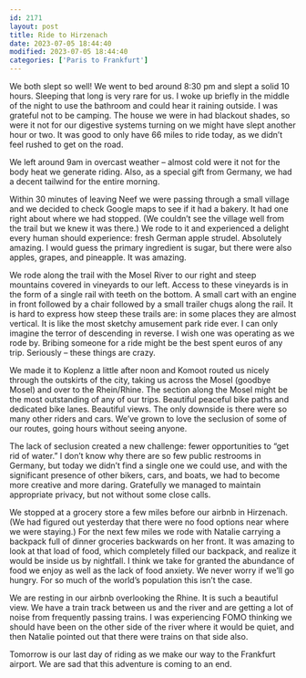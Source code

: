 ```yaml
---
id: 2171
layout: post
title: Ride to Hirzenach
date: 2023-07-05 18:44:40
modified: 2023-07-05 18:44:40
categories: ['Paris to Frankfurt']
---
```



We both slept so well! We went to bed around 8:30 pm and slept a solid 10 hours. Sleeping that long is very rare for us. I woke up briefly in the middle of the night to use the bathroom and could hear it raining outside. I was grateful not to be camping. The house we were in had blackout shades, so were it not for our digestive systems turning on we might have slept another hour or two. It was good to only have 66 miles to ride today, as we didn’t feel rushed to get on the road.




We left around 9am in overcast weather – almost cold were it not for the body heat we generate riding. Also, as a special gift from Germany, we had a decent tailwind for the entire morning.




Within 30 minutes of leaving Neef we were passing through a small village and we decided to check Google maps to see if it had a bakery. It had one right about where we had stopped. (We couldn’t see the village well from the trail but we knew it was there.) We rode to it and experienced a delight every human should experience: fresh German apple strudel. Absolutely amazing. I would guess the primary ingredient is sugar, but there were also apples, grapes, and pineapple. It was amazing.




We rode along the trail with the Mosel River to our right and steep mountains covered in vineyards to our left. Access to these vineyards is in the form of a single rail with teeth on the bottom. A small cart with an engine in front followed by a chair followed by a small trailer chugs along the rail. It is hard to express how steep these trails are: in some places they are almost vertical. It is like the most sketchy amusement park ride ever. I can only imagine the terror of descending in reverse. I wish one was operating as we rode by. Bribing someone for a ride might be the best spent euros of any trip. Seriously – these things are crazy.




We made it to Koplenz a little after noon and Komoot routed us nicely through the outskirts of the city, taking us across the Mosel (goodbye Mosel) and over to the Rhein/Rhine. The section along the Mosel might be the most outstanding of any of our trips. Beautiful peaceful bike paths and dedicated bike lanes. Beautiful views. The only downside is there were so many other riders and cars. We’ve grown to love the seclusion of some of our routes, going hours without seeing anyone.




The lack of seclusion created a new challenge: fewer opportunities to “get rid of water.” I don’t know why there are so few public restrooms in Germany, but today we didn’t find a single one we could use, and with the significant presence of other bikers, cars, and boats, we had to become more creative and more daring. Gratefully we managed to maintain appropriate privacy, but not without some close calls.




We stopped at a grocery store a few miles before our airbnb in Hirzenach. (We had figured out yesterday that there were no food options near where we were staying.) For the next few miles we rode with Natalie carrying a backpack full of dinner groceries backwards on her front. It was amazing to look at that load of food, which completely filled our backpack, and realize it would be inside us by nightfall. I think we take for granted the abundance of food we enjoy as well as the lack of food anxiety. We never worry if we’ll go hungry. For so much of the world’s population this isn’t the case.




We are resting in our airbnb overlooking the Rhine. It is such a beautiful view. We have a train track between us and the river and are getting a lot of noise from frequently passing trains. I was experiencing FOMO thinking we should have been on the other side of the river where it would be quiet, and then Natalie pointed out that there were trains on that side also.




Tomorrow is our last day of riding as we make our way to the Frankfurt airport. We are sad that this adventure is coming to an end.



